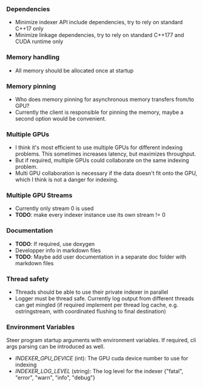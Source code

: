 ### Dependencies

* Minimize indexer API include dependencies, try to rely on standard C++17 only
* Minimize linkage dependencies, try to rely on standard C++177 and CUDA runtime only

### Memory handling

* All memory should be allocated once at startup

### Memory pinning

* Who does memory pinning for asynchronous memory transfers from/to GPU?
* Currently the client is responsible for pinning the memory, maybe a second option would be convenient.

### Multiple GPUs

* I think it's most efficient to use multiple GPUs for different indexing problems. This sometimes increases latency, but maximizes throughput.
* But if required, multiple GPUs could collaborate on the same indexing problem.
* Multi GPU collaboration is necessary if the data doesn't fit onto the GPU, which I think is not a danger for indexing.

### Multiple GPU Streams

* Currently only stream 0 is used
* **TODO**: make every indexer instance use its own stream != 0

### Documentation

* **TODO**: If required, use doxygen
* Developper info in markdown files
* **TODO**: Maybe add user documentation in a separate doc folder with markdown files

### Thread safety

* Threads should be able to use their private indexer in parallel
* Logger must be thread safe. Currently log output from different threads can get mingled (if required implement per thread log cache, e.g. ostringstream, with coordinated flushing to final destination)

### Environment Variables

Steer program startup arguments with environment variables. If required, cli args parsing can be introduced as well.

* *INDEXER_GPU_DEVICE* (int): The GPU cuda device number to use for indexing
* *INDEXER_LOG_LEVEL* (string): The log level for the indexer {"fatal", "error", "warn", "info", "debug"}
